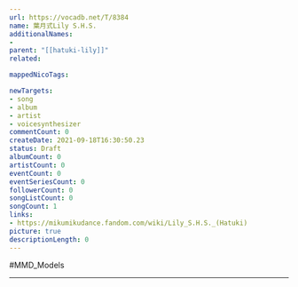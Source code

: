 ```yaml
---
url: https://vocadb.net/T/8384
name: 葉月式Lily S.H.S.
additionalNames: 
- 
parent: "[[hatuki-lily]]"
related:

mappedNicoTags:

newTargets:
- song
- album
- artist
- voicesynthesizer
commentCount: 0
createDate: 2021-09-18T16:30:50.23
status: Draft
albumCount: 0
artistCount: 0
eventCount: 0
eventSeriesCount: 0
followerCount: 0
songListCount: 0
songCount: 1
links: 
- https://mikumikudance.fandom.com/wiki/Lily_S.H.S._(Hatuki)
picture: true
descriptionLength: 0
---
```


#MMD_Models



---

